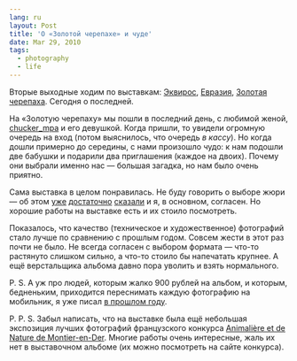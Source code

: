 ```yaml
---
lang: ru
layout: Post
title: 'О «Золотой черепахе» и чуде'
date: Mar 29, 2010
tags:
  - photography
  - life
---
```


Вторые выходные ходим по выставкам: [Эквирос](http://www.equiros.ru/ "Лошадиная выствка"), [Евразия](http://rkf.org.ru/shows/eurasia/2010.html "Собачья выставка"), [Золотая черепаха](http://animalphoto.ru/ "Лучшие фотографии дикой природы"). Сегодня о последней.

<!--more-->

На «Золотую черепаху» мы пошли в последний день, с любимой женой, [chucker_mpa](http://chucker-mpa.livejournal.com/) и его девушкой. Когда пришли, то увидели огромную очередь на вход (потом выяснилось, что очередь *в кассу*). Но когда дошли примерно до середины, с нами произошло чудо: к нам подошли две бабушки и подарили два приглашения (каждое на двоих). Почему они выбрали именно нас — большая загадка, но нам было очень приятно.

Сама выставка в целом понравилась. Не буду говорить о выборе жюри — об этом [уже](http://d-konstantinov.livejournal.com/540054.html) [достаточно](http://samebody.livejournal.com/69420.html) [сказали](http://vvp-tm.livejournal.com/309889.html) и я, в основном, согласен. Но хорошие работы на выставке есть и их стоило посмотреть.

Показалось, что качество (техническое и художественное) фотографий стало лучше по сравнению с прошлым годом. Совсем жести в этот раз почти не было. Не всегда согласен с выбором формата — что-то растянуто слишком сильно, а что-то стоило бы напечатать крупнее. А ещё верстальщика альбома давно пора уволить и взять нормального.

P. S. А уж про людей, которым жалко 900 рублей на альбом, и которым, бедненьким, приходится переснимать каждую фотографию на мобильник, я уже писал [в прошлом году](/blog/3377).

P. P. S. Забыл написать, что на выставке была ещё небольшая экспозиция лучших фотографий французского конкурса [Animalière et de Nature de Montier-en-Der](http://www.festiphoto-montier.org/afpanEN.htm "Сайт конкурса"). Многие работы очень интересные, жаль их нет в выставочном альбоме (их можно посмотреть на сайте конкурса).
